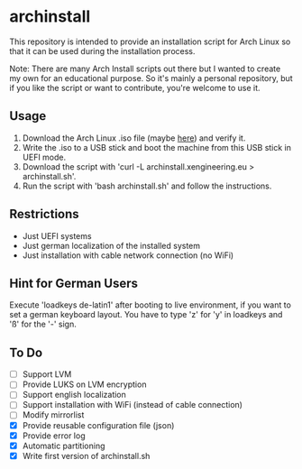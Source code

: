 

# archinstall

This repository is intended to provide an installation script for Arch Linux so that it can be used during the installation process.

Note: There are many Arch Install scripts out there but I wanted to create my own for an educational purpose. So it's mainly a personal repository, but if you like the script or want to contribute, you're welcome to use it.


## Usage

1. Download the Arch Linux .iso file (maybe [here](http://ftp.halifax.rwth-aachen.de/archlinux/iso/2019.11.01/)) and verify it.
2. Write the .iso to a USB stick and boot the machine from this USB stick in UEFI mode.
3. Download the script with 'curl -L archinstall.xengineering.eu > archinstall.sh'.
4. Run the script with 'bash archinstall.sh' and follow the instructions.


## Restrictions

- Just UEFI systems
- Just german localization of the installed system
- Just installation with cable network connection (no WiFi)


## Hint for German Users

Execute 'loadkeys de-latin1' after booting to live environment, if you want to set a german keyboard layout. You have to type 'z' for 'y' in loadkeys and 'ß' for the '-' sign.


## To Do

- [ ] Support LVM
- [ ] Provide LUKS on LVM encryption
- [ ] Support english localization
- [ ] Support installation with WiFi (instead of cable connection)
- [ ] Modify mirrorlist
- [x] Provide reusable configuration file (json)
- [x] Provide error log
- [x] Automatic partitioning
- [x] Write first version of archinstall.sh
